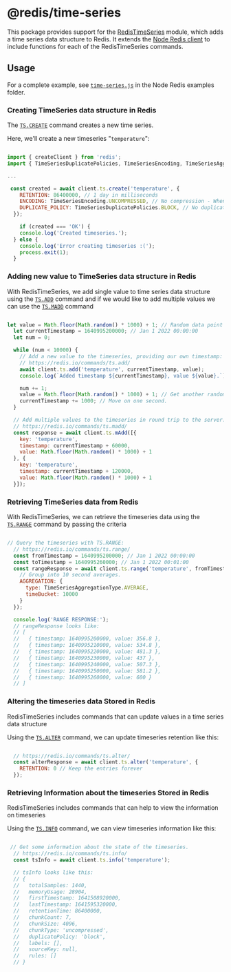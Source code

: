 # @redis/time-series

This package provides support for the [RedisTimeSeries](https://redistimeseries.io) module, which adds a time series data structure to Redis. It extends the [Node Redis client](https://github.com/redis/node-redis) to include functions for each of the RedisTimeSeries commands.

## Usage

For a complete example, see [`time-series.js`](https://github.com/redis/node-redis/blob/master/examples/time-series.js) in the Node Redis examples folder.

### Creating TimeSeries data structure in Redis

The [`TS.CREATE`](https://oss.redis.com/redistimeseries/commands/#tscreate) command creates a new time series.

Here, we'll create a new timeseries "`temperature`":

```javascript

import { createClient } from 'redis';
import { TimeSeriesDuplicatePolicies, TimeSeriesEncoding, TimeSeriesAggregationType } from '@redis/time-series';

...

 const created = await client.ts.create('temperature', {
    RETENTION: 86400000, // 1 day in milliseconds
    ENCODING: TimeSeriesEncoding.UNCOMPRESSED, // No compression - When not specified, the option is set to COMPRESSED
    DUPLICATE_POLICY: TimeSeriesDuplicatePolicies.BLOCK, // No duplicates - When not specified: set to the global DUPLICATE_POLICY configuration of the database (which by default, is BLOCK).
  });

    if (created === 'OK') {
    console.log('Created timeseries.');
  } else {
    console.log('Error creating timeseries :(');
    process.exit(1);
  }

```

### Adding new value to TimeSeries data structure in Redis

With RedisTimeSeries, we add single value to time series data structure using the [`TS.ADD`]() command and if we would like to add multiple values we can use the [`TS.MADD`]() command 

```javascript

let value = Math.floor(Math.random() * 1000) + 1; // Random data point value
  let currentTimestamp = 1640995200000; // Jan 1 2022 00:00:00
  let num = 0;

  while (num < 10000) {
    // Add a new value to the timeseries, providing our own timestamp:
    // https://redis.io/commands/ts.add/
    await client.ts.add('temperature', currentTimestamp, value);
    console.log(`Added timestamp ${currentTimestamp}, value ${value}.`);

    num += 1;
    value = Math.floor(Math.random() * 1000) + 1; // Get another random value
    currentTimestamp += 1000; // Move on one second.
  }

  // Add multiple values to the timeseries in round trip to the server:
  // https://redis.io/commands/ts.madd/
  const response = await client.ts.mAdd([{
    key: 'temperature',
    timestamp: currentTimestamp + 60000,
    value: Math.floor(Math.random() * 1000) + 1
  }, {
    key: 'temperature',
    timestamp: currentTimestamp + 120000,
    value: Math.floor(Math.random() * 1000) + 1
  }]);


```

### Retrieving TimeSeries data from Redis

With RedisTimeSeries, we can retrieve the timeseries data using the [`TS.RANGE`]() command by passing the criteria

```javascript

// Query the timeseries with TS.RANGE:
  // https://redis.io/commands/ts.range/
  const fromTimestamp = 1640995200000; // Jan 1 2022 00:00:00
  const toTimestamp = 1640995260000; // Jan 1 2022 00:01:00
  const rangeResponse = await client.ts.range('temperature', fromTimestamp, toTimestamp, {
    // Group into 10 second averages.
    AGGREGATION: {
      type: TimeSeriesAggregationType.AVERAGE,
      timeBucket: 10000
    }
  });

  console.log('RANGE RESPONSE:');
  // rangeResponse looks like:
  // [
  //   { timestamp: 1640995200000, value: 356.8 },
  //   { timestamp: 1640995210000, value: 534.8 },
  //   { timestamp: 1640995220000, value: 481.3 },
  //   { timestamp: 1640995230000, value: 437 },
  //   { timestamp: 1640995240000, value: 507.3 },
  //   { timestamp: 1640995250000, value: 581.2 },
  //   { timestamp: 1640995260000, value: 600 }
  // ]

```

### Altering the timeseries data Stored in Redis

RedisTimeSeries includes commands that can update values in a time series data structure

Using the [`TS.ALTER`](https://oss.redis.com/redistimeseries/commands/#tsalter) command, we can update timeseries retention like this:

```javascript

  // https://redis.io/commands/ts.alter/
  const alterResponse = await client.ts.alter('temperature', {
    RETENTION: 0 // Keep the entries forever
  });

```

### Retrieving Information about the timeseries Stored in Redis

RedisTimeSeries includes commands that can help to view the information on timeseries

Using the [`TS.INFO`](https://oss.redis.com/redistimeseries/commands/#tsinfo) command, we can view timeseries information like this:

```javascript

 // Get some information about the state of the timeseries.
  // https://redis.io/commands/ts.info/
  const tsInfo = await client.ts.info('temperature');

  // tsInfo looks like this:
  // {
  //   totalSamples: 1440,
  //   memoryUsage: 28904,
  //   firstTimestamp: 1641508920000,
  //   lastTimestamp: 1641595320000,
  //   retentionTime: 86400000,
  //   chunkCount: 7,
  //   chunkSize: 4096,
  //   chunkType: 'uncompressed',
  //   duplicatePolicy: 'block',
  //   labels: [],
  //   sourceKey: null,
  //   rules: []
  // }

```

